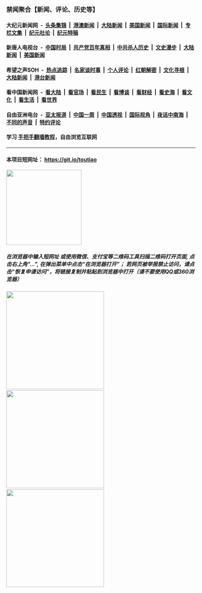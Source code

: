 ### 禁闻聚合【新闻、评论、历史等】

#### 大纪元新闻网 &nbsp;-&nbsp; [头条集锦](indexes/E头条集锦.md?t=02101722) &nbsp;|&nbsp; [港澳新闻](indexes/E港澳新闻.md?t=02101722)  &nbsp;|&nbsp; [大陆新闻](indexes/E大陆新闻.md?t=02101722) &nbsp;|&nbsp; [美国新闻](indexes/E美国新闻.md?t=02101722) &nbsp;|&nbsp; [国际新闻](indexes/E国际新闻.md?t=02101722) &nbsp;|&nbsp; [专栏文集](indexes/E专栏文集.md?t=02101722) &nbsp;|&nbsp; [纪元社论](indexes/E纪元社论.md?t=02101722) &nbsp;|&nbsp; [纪元特稿](indexes/E纪元特稿.md?t=02101722) 

#### 新唐人电视台 &nbsp;-&nbsp; [中国时局](indexes/N中国时局.md?t=02101722) &nbsp;|&nbsp; [共产党百年真相](indexes/N共产党百年真相.md?t=02101722) &nbsp;|&nbsp; [中共杀人历史](indexes/N中共杀人历史.md?t=02101722) &nbsp;|&nbsp; [文史漫步](indexes/N文史漫步.md?t=02101722) &nbsp;|&nbsp; [大陆新闻](indexes/N大陆新闻.md?t=02101722) &nbsp;|&nbsp; [美国新闻](indexes/N美国新闻.md?t=02101722)

#### 希望之声SOH &nbsp;-&nbsp; [热点追踪](indexes/H热点追踪.md?t=02101722) &nbsp;|&nbsp; [名家谈时事](indexes/H名家谈时事.md?t=02101722) &nbsp;|&nbsp; [个人评论](indexes/H个人评论.md?t=02101722)  &nbsp;|&nbsp; [红朝解密](indexes/H红朝解密.md?t=02101722) &nbsp;|&nbsp; [文化寻根](indexes/H文化寻根.md?t=02101722) &nbsp;|&nbsp; [大陆新闻](indexes/H大陆新闻.md?t=02101722) &nbsp;|&nbsp; [港台新闻](indexes/H港台新闻.md?t=02101722)

#### 看中国新闻网 &nbsp;-&nbsp; [看大陆](indexes/S看大陆.md?t=02101722) &nbsp;|&nbsp; [看官场](indexes/S看官场.md?t=02101722) &nbsp;|&nbsp; [看民生](indexes/S看民生.md?t=02101722)  &nbsp;|&nbsp; [看博谈](indexes/S看博谈.md?t=02101722) &nbsp;|&nbsp; [看财经](indexes/S看财经.md?t=02101722) &nbsp;|&nbsp; [看史海](indexes/S看史海.md?t=02101722) &nbsp;|&nbsp; [看文化](indexes/S看文化.md?t=02101722) &nbsp;|&nbsp; [看生活](indexes/S看生活.md?t=02101722) &nbsp;|&nbsp; [看世界](indexes/S看世界.md?t=02101722)

#### 自由亚洲电台 &nbsp;-&nbsp; [亚太报道](indexes/R亚太报道.md?t=02101722) &nbsp;|&nbsp; [中国一周](indexes/R中国一周.md?t=02101722) &nbsp;|&nbsp; [中国透视](indexes/R中国透视.md?t=02101722)  &nbsp;|&nbsp; [国际视角](indexes/R国际视角.md?t=02101722) &nbsp;|&nbsp; [夜话中南海](indexes/R夜话中南海.md?t=02101722) &nbsp;|&nbsp; [不同的声音](indexes/R不同的声音.md?t=02101722) &nbsp;|&nbsp; [特约评论](indexes/R特约评论.md?t=02101722)

#### 学习 [手把手翻墙教程](https://github.com/gfw-breaker/guides/wiki)，自由浏览互联网

----

#### 本项目短网址： https://git.io/toutiao
<img src="https://raw.githubusercontent.com/gfw-breaker/banned-news/master/scripts/img/qr.png" width="200px"/>  

##### 在浏览器中输入短网址 或使用微信、支付宝等二维码工具扫描二维码打开页面, 点击右上角"...", 在弹出菜单中点击“在浏览器打开”； 若网页被举报禁止访问，请点击“恢复申请访问”，将链接复制并粘贴到浏览器中打开（请不要使用QQ或360浏览器）

<img src="https://raw.githubusercontent.com/gfw-breaker/banned-news/master/scripts/img/1.png" width="260px"/> &nbsp; <img src="https://raw.githubusercontent.com/gfw-breaker/banned-news/master/scripts/img/2.png" width="260px"/> &nbsp; <img src="https://raw.githubusercontent.com/gfw-breaker/banned-news/master/scripts/img/3.png" width="260px"/>
